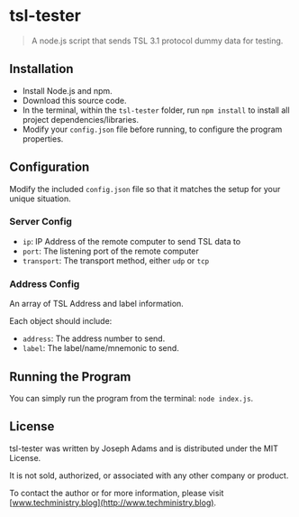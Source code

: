 # tsl-tester
> A node.js script that sends TSL 3.1 protocol dummy data for testing.

## Installation
- Install Node.js and npm.
- Download this source code.
- In the terminal, within the `tsl-tester` folder, run `npm install` to install all project dependencies/libraries.
- Modify your `config.json` file before running, to configure the program properties.

## Configuration
Modify the included `config.json` file so that it matches the setup for your unique situation.

### Server Config
- `ip`: IP Address of the remote computer to send TSL data to
- `port`: The listening port of the remote computer
- `transport`: The transport method, either `udp` or `tcp`

### Address Config
An array of TSL Address and label information.

Each object should include:
- `address`: The address number to send.
- `label`: The label/name/mnemonic to send.

## Running the Program
You can simply run the program from the terminal: `node index.js`.

## License
tsl-tester was written by Joseph Adams and is distributed under the MIT License.

It is not sold, authorized, or associated with any other company or product.

To contact the author or for more information, please visit [www.techministry.blog](http://www.techministry.blog).